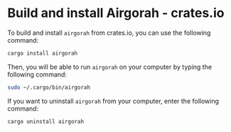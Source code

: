 # Build and install Airgorah - crates.io

To build and install `airgorah` from crates.io, you can use the following command:

```sh
cargo install airgorah
```

Then, you will be able to run `airgorah` on your computer by typing the following command:

```sh
sudo ~/.cargo/bin/airgorah
```

If you want to uninstall `airgorah` from your computer, enter the following command:

```sh
cargo uninstall airgorah
```
